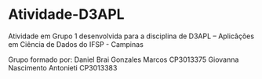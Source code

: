 # Atividade-D3APL

Atividade em Grupo 1 desenvolvida para a disciplina de D3APL – Aplicâções em Ciência de Dados do IFSP - Campinas

Grupo formado por:
Daniel Brai Gonzales Marcos   CP3013375
Giovanna Nascimento Antonieti CP3013383
